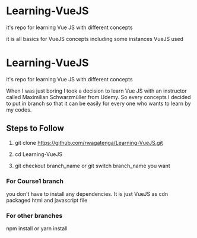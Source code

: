 # Learning-VueJS
it's repo for learning Vue JS with different concepts

it is all basics for VueJS concepts including some instances VueJS used

# Learning-VueJS
it's repo for learning Vue JS with different concepts

When I was just boring I took a decision to learn Vue JS with an instructor called Maximilian Schwarzmüller from Udemy. So every concepts I decided to put in branch so that it can be easily for every one who wants to learn by my codes.

## Steps to Follow
1. git clone https://github.com/rwagatenga/Learning-VueJS.git

2. cd Learning-VueJS

3. git checkout branch_name or git switch branch_name you want

### For Course1 branch
you don't have to install any dependencies. It is just VueJS as cdn packaged html and javascript file

### For other branches

npm install or yarn install
